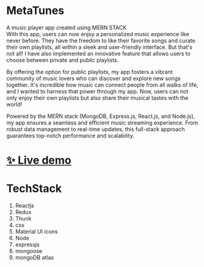 # MetaTunes
A music player app created using MERN STACK </br>
With this app, users can now enjoy a personalized music experience like never before. They have the freedom to like their favorite songs and curate their own playlists, all within a sleek and user-friendly interface. But that's not all! I have also implemented an innovative feature that allows users to choose between private and public playlists.</br>

By offering the option for public playlists, my app fosters a vibrant community of music lovers who can discover and explore new songs together. It's incredible how music can connect people from all walks of life, and I wanted to harness that power through my app. Now, users can not only enjoy their own playlists but also share their musical tastes with the world!</br>

Powered by the MERN stack (MongoDB, Express.js, React.js, and Node.js), my app ensures a seamless and efficient music streaming experience. From robust data management to real-time updates, this full-stack approach guarantees top-notch performance and scalability.</br>

# [✨ Live demo](https://meta-tunes.vercel.app/)

# TechStack 
 
 1. Reactjs
 2. Redux
 3. Thunk
 4. css
 5. Material UI icons
 6. Node
 7. expressjs
 8. mongoose
 9. mongoDB atlas 
 
